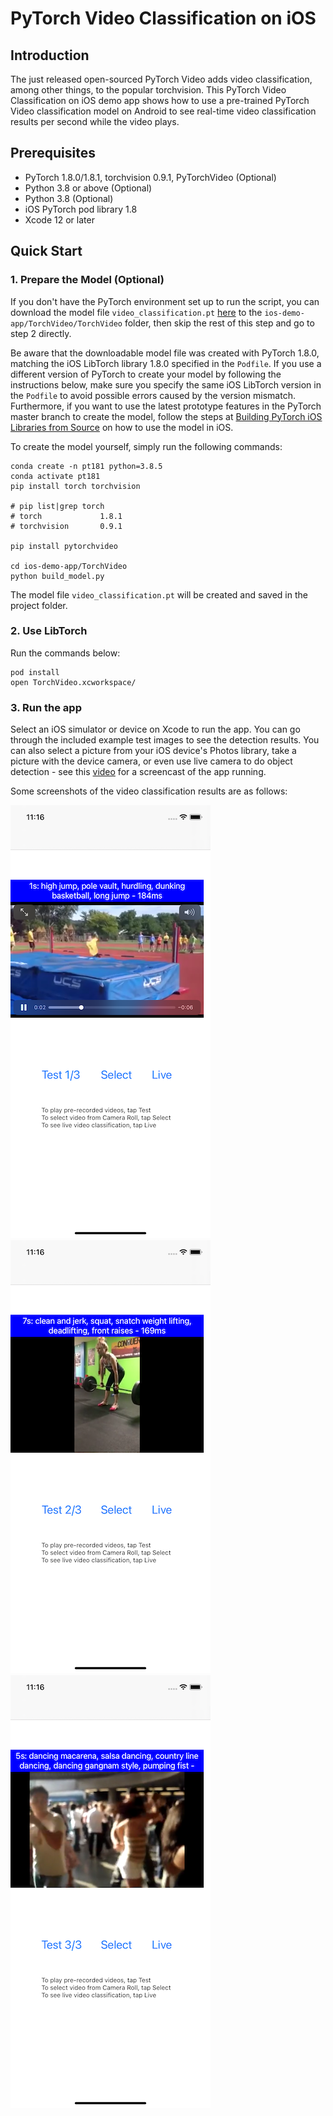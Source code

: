 # PyTorch Video Classification on iOS

## Introduction

The just released open-sourced PyTorch Video adds video classification, among other things, to the popular torchvision. This PyTorch Video Classification on iOS demo app shows how to use a pre-trained PyTorch Video classification model on Android to see real-time video classification results per second while the video plays.

## Prerequisites

* PyTorch 1.8.0/1.8.1, torchvision 0.9.1, PyTorchVideo (Optional)
* Python 3.8 or above (Optional)
* Python 3.8 (Optional)
* iOS PyTorch pod library 1.8
* Xcode 12 or later


## Quick Start

### 1. Prepare the Model (Optional)

If you don't have the PyTorch environment set up to run the script, you can download the model file `video_classification.pt` [here](https://drive.google.com/file/d/1qweDu7QZv7xJA7Sx_UIxjvcS7y1rQ2kE/view) to the `ios-demo-app/TorchVideo/TorchVideo` folder, then skip the rest of this step and go to step 2 directly.

Be aware that the downloadable model file was created with PyTorch 1.8.0, matching the iOS LibTorch library 1.8.0 specified in the `Podfile`. If you use a different version of PyTorch to create your model by following the instructions below, make sure you specify the same iOS LibTorch version in the `Podfile` to avoid possible errors caused by the version mismatch. Furthermore, if you want to use the latest prototype features in the PyTorch master branch to create the model, follow the steps at [Building PyTorch iOS Libraries from Source](https://pytorch.org/mobile/ios/#build-pytorch-ios-libraries-from-source) on how to use the model in iOS.

To create the model yourself, simply run the following commands:
```
conda create -n pt181 python=3.8.5
conda activate pt181
pip install torch torchvision

# pip list|grep torch
# torch             1.8.1
# torchvision       0.9.1

pip install pytorchvideo

cd ios-demo-app/TorchVideo
python build_model.py

```
The model file `video_classification.pt` will be created and saved in the project folder.

### 2. Use LibTorch

Run the commands below:

```
pod install
open TorchVideo.xcworkspace/
```

### 3. Run the app

Select an iOS simulator or device on Xcode to run the app. You can go through the included example test images to see the detection results. You can also select a picture from your iOS device's Photos library, take a picture with the device camera, or even use live camera to do object detection - see this [video](https://drive.google.com/file/d/1ijb4UIuF2VQiab4xfAsBwrQXCInvb9wd/view) for a screencast of the app running.

Some screenshots of the video classification results are as follows:

![](screenshot1.png)
![](screenshot2.png)
![](screenshot3.png)
